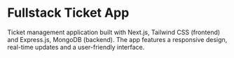 # Fullstack Ticket App
Ticket management application built with Next.js, Tailwind CSS (frontend) and Express.js, MongoDB (backend). The app features a responsive design, real-time updates and a user-friendly interface.
